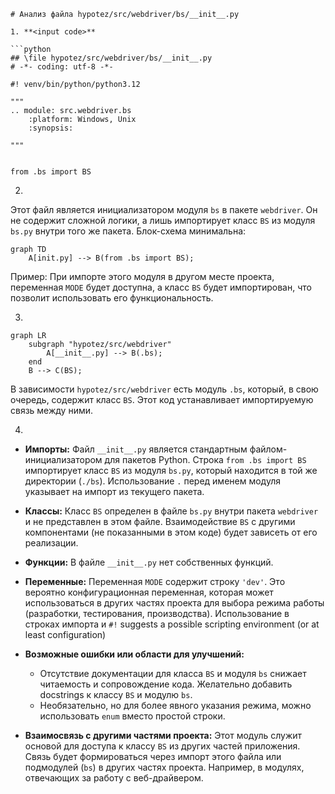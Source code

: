 ```MD
# Анализ файла hypotez/src/webdriver/bs/__init__.py

1. **<input code>**

```python
## \file hypotez/src/webdriver/bs/__init__.py
# -*- coding: utf-8 -*-

#! venv/bin/python/python3.12

"""
.. module: src.webdriver.bs 
	:platform: Windows, Unix
	:synopsis:

"""


from .bs import BS
```

2. **<algorithm>**

Этот файл является инициализатором модуля `bs` в пакете `webdriver`.  Он не содержит сложной логики, а лишь импортирует класс `BS` из модуля `bs.py` внутри того же пакета.  Блок-схема минимальна:

```mermaid
graph TD
    A[init.py] --> B(from .bs import BS);
```

Пример:  При импорте этого модуля в другом месте проекта, переменная `MODE` будет доступна, а класс `BS` будет импортирован, что позволит использовать его функциональность.


3. **<mermaid>**

```mermaid
graph LR
    subgraph "hypotez/src/webdriver"
        A[__init__.py] --> B(.bs);
    end
    B --> C(BS);
```

В зависимости `hypotez/src/webdriver`  есть модуль `.bs`,  который, в свою очередь,  содержит класс `BS`.  Этот код устанавливает импортируемую связь между ними.


4. **<explanation>**

* **Импорты:** Файл `__init__.py` является стандартным файлом-инициализатором для пакетов Python.  Строка `from .bs import BS` импортирует класс `BS` из модуля `bs.py`, который находится в той же директории (`./bs`).  Использование `.` перед именем модуля указывает на импорт из текущего пакета.

* **Классы:**  Класс `BS` определен в файле `bs.py` внутри пакета `webdriver` и не представлен в этом файле.  Взаимодействие `BS` с другими компонентами (не показанными в этом коде) будет зависеть от его реализации.

* **Функции:**  В файле `__init__.py` нет собственных функций.

* **Переменные:**  Переменная `MODE` содержит строку `'dev'`.  Это вероятно конфигурационная переменная, которая может использоваться в других частях проекта для выбора режима работы (разработки, тестирования, производства).  Использование в строках импорта и `#!`  suggests  a possible scripting environment (or at least configuration)


* **Возможные ошибки или области для улучшений:**

    * Отсутствие документации для класса `BS` и модуля `bs` снижает читаемость и сопровождение кода.  Желательно добавить docstrings к классу `BS` и модулю `bs`.
    * Необязательно, но для более явного указания режима, можно использовать `enum` вместо простой строки.


* **Взаимосвязь с другими частями проекта:**  Этот модуль служит основой для доступа к классу `BS` из других частей приложения.  Связь будет формироваться через импорт этого файла или подмодулей (`bs`) в других частях проекта.  Например, в модулях, отвечающих за работу с веб-драйвером.